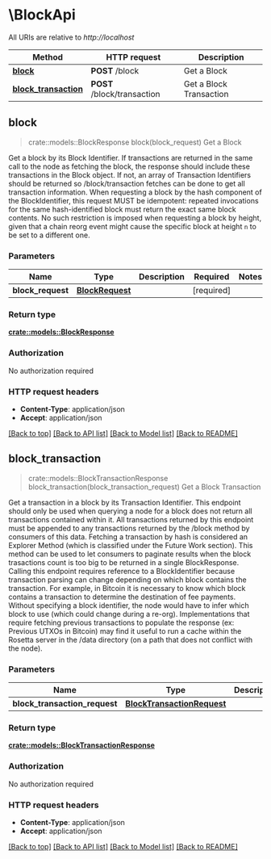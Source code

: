 # \BlockApi

All URIs are relative to *http://localhost*

Method | HTTP request | Description
------------- | ------------- | -------------
[**block**](BlockApi.md#block) | **POST** /block | Get a Block
[**block_transaction**](BlockApi.md#block_transaction) | **POST** /block/transaction | Get a Block Transaction



## block

> crate::models::BlockResponse block(block_request)
Get a Block

Get a block by its Block Identifier. If transactions are returned in the same call to the node as fetching the block, the response should include these transactions in the Block object. If not, an array of Transaction Identifiers should be returned so /block/transaction fetches can be done to get all transaction information.  When requesting a block by the hash component of the BlockIdentifier, this request MUST be idempotent: repeated invocations for the same hash-identified block must return the exact same block contents.  No such restriction is imposed when requesting a block by height, given that a chain reorg event might cause the specific block at height `n` to be set to a different one. 

### Parameters


Name | Type | Description  | Required | Notes
------------- | ------------- | ------------- | ------------- | -------------
**block_request** | [**BlockRequest**](BlockRequest.md) |  | [required] |

### Return type

[**crate::models::BlockResponse**](BlockResponse.md)

### Authorization

No authorization required

### HTTP request headers

- **Content-Type**: application/json
- **Accept**: application/json

[[Back to top]](#) [[Back to API list]](../README.md#documentation-for-api-endpoints) [[Back to Model list]](../README.md#documentation-for-models) [[Back to README]](../README.md)


## block_transaction

> crate::models::BlockTransactionResponse block_transaction(block_transaction_request)
Get a Block Transaction

Get a transaction in a block by its Transaction Identifier. This endpoint should only be used when querying a node for a block does not return all transactions contained within it.  All transactions returned by this endpoint must be appended to any transactions returned by the /block method by consumers of this data. Fetching a transaction by hash is considered an Explorer Method (which is classified under the Future Work section).  This method can be used to let consumers to paginate results when the  block trasactions count is too big to be returned in a single BlockResponse.  Calling this endpoint requires reference to a BlockIdentifier because transaction parsing can change depending on which block contains the transaction. For example, in Bitcoin it is necessary to know which block contains a transaction to determine the destination of fee payments. Without specifying a block identifier, the node would have to infer which block to use (which could change during a re-org).  Implementations that require fetching previous transactions to populate the response (ex: Previous UTXOs in Bitcoin) may find it useful to run a cache within the Rosetta server in the /data directory (on a path that does not conflict with the node). 

### Parameters


Name | Type | Description  | Required | Notes
------------- | ------------- | ------------- | ------------- | -------------
**block_transaction_request** | [**BlockTransactionRequest**](BlockTransactionRequest.md) |  | [required] |

### Return type

[**crate::models::BlockTransactionResponse**](BlockTransactionResponse.md)

### Authorization

No authorization required

### HTTP request headers

- **Content-Type**: application/json
- **Accept**: application/json

[[Back to top]](#) [[Back to API list]](../README.md#documentation-for-api-endpoints) [[Back to Model list]](../README.md#documentation-for-models) [[Back to README]](../README.md)

